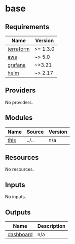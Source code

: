 # base

<!-- BEGINNING OF PRE-COMMIT-TERRAFORM DOCS HOOK -->
## Requirements

| Name | Version |
|------|---------|
| <a name="requirement_terraform"></a> [terraform](#requirement\_terraform) | >= 1.3.0 |
| <a name="requirement_aws"></a> [aws](#requirement\_aws) | ~> 5.0 |
| <a name="requirement_grafana"></a> [grafana](#requirement\_grafana) | ~>3.21 |
| <a name="requirement_helm"></a> [helm](#requirement\_helm) | ~> 2.17 |

## Providers

No providers.

## Modules

| Name | Source | Version |
|------|--------|---------|
| <a name="module_this"></a> [this](#module\_this) | ../.. | n/a |

## Resources

No resources.

## Inputs

No inputs.

## Outputs

| Name | Description |
|------|-------------|
| <a name="output_dashboard"></a> [dashboard](#output\_dashboard) | n/a |
<!-- END OF PRE-COMMIT-TERRAFORM DOCS HOOK -->
